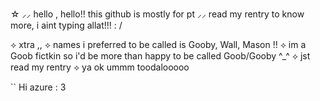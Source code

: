 ☆ ⸝⸝ hello , hello!! this github is mostly for pt ⸝⸝ read my rentry to know more, i aint typing allat!!! : /

⟡ xtra ,, 
⟡ names i preferred to be called is Gooby, Wall, Mason !! 
⟡ im a Goob fictkin so i'd be more than happy to be called Goob/Gooby ^_^ 
⟡ jst read my rentry 
⟡ ya ok ummm toodalooooo

`` Hi azure : 3
